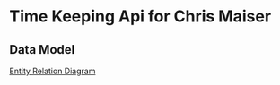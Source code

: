 # Time Keeping Api for Chris Maiser
## Data Model
[Entity Relation Diagram]("/TimeEventDataModel.pdf")
